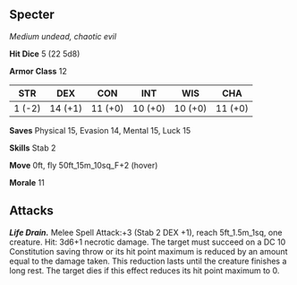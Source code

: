 ## Specter

*Medium undead, chaotic evil*

**Hit Dice** 5 (22 5d8)

**Armor Class** 12

| STR     | DEX     | CON     | INT     | WIS     | CHA     |
|---------|---------|---------|---------|---------|---------|
|  1 (-2) | 14 (+1) | 11 (+0) | 10 (+0) | 10 (+0) | 11 (+0) |

**Saves** Physical 15, Evasion 14, Mental 15, Luck 15

**Skills** Stab 2

**Move** 0ft, fly 50ft_15m_10sq_F+2 (hover)

**Morale** 11

## Attacks

***Life Drain.*** Melee Spell Attack:+3 (Stab 2 DEX +1), reach 5ft_1.5m_1sq, one creature. Hit: 3d6+1 necrotic damage. The target must succeed on a DC 10 Constitution saving throw or its hit point maximum is reduced by an amount equal to the damage taken. This reduction lasts until the creature finishes a long rest. The target dies if this effect reduces its hit point maximum to 0.

